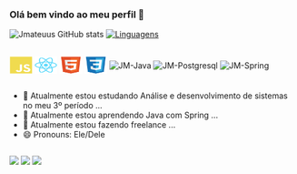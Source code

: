 ### Olá bem vindo ao meu perfil 👋
<div> 
  
  ![Jmateuus  GitHub stats](https://github-readme-stats.vercel.app/api?username=Jmateuus&show_icons=true&theme=dark)
  [![Linguagens](https://github-readme-stats.vercel.app/api/top-langs/?username=Jmateuus&layout=compact)](https://github.com/anuraghazra/github-readme-stats)
</div>

<div style="display: inline_block"><br>
  <img align="center" alt="JM-Js" height="30" width="40" src="https://raw.githubusercontent.com/devicons/devicon/master/icons/javascript/javascript-plain.svg">
  <img align="center" alt="JM-React" height="30" width="40" src="https://raw.githubusercontent.com/devicons/devicon/master/icons/react/react-original.svg">
  <img align="center" alt="JM-HTML" height="30" width="40" src="https://raw.githubusercontent.com/devicons/devicon/master/icons/html5/html5-original.svg">
  <img align="center" alt="JM-CSS" height="30" width="40" src="https://raw.githubusercontent.com/devicons/devicon/master/icons/css3/css3-original.svg">
  <img align="center" alt="JM-Java"  height="30" width="40" src="https://cdn.jsdelivr.net/gh/devicons/devicon/icons/java/java-original.svg" />
  <img align="center" alt="JM-Postgresql" height="30" width="40" src="https://cdn.jsdelivr.net/gh/devicons/devicon/icons/postgresql/postgresql-original.svg" />
  <img align="center" alt="JM-Spring" height="30" width="40"src="https://cdn.jsdelivr.net/gh/devicons/devicon/icons/spring/spring-original.svg" />


</div>

##
<div>
  
- 🔭 Atualmente estou estudando Análise e desenvolvimento de sistemas no meu 3º período   ...
- 🌱 Atualmente estou aprendendo Java com Spring ...
- 👯 Atualmente estou fazendo freelance ...
- 😄 Pronouns: Ele/Dele
</div>

##
 
<div> 
  <a href="https://instagram.com/jmateuus" target="_blank"><img src="https://img.shields.io/badge/-Instagram-%23E4405F?style=for-the-badge&logo=instagram&logoColor=white" target="_blank"></a>
  <a href = "mailto:jmmelo2004@gmail.com"><img src="https://img.shields.io/badge/-Gmail-%23333?style=for-the-badge&logo=gmail&logoColor=white" target="_blank"></a>
  <a href="https://www.linkedin.com/in/joão-mateus-alves-de-melo-47927a130/" target="_blank"><img src="https://img.shields.io/badge/-LinkedIn-%230077B5?style=for-the-badge&logo=linkedin&logoColor=white" target="_blank"></a> 
  
</div>

